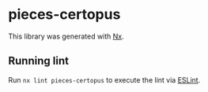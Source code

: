 # pieces-certopus

This library was generated with [Nx](https://nx.dev).

## Running lint

Run `nx lint pieces-certopus` to execute the lint via [ESLint](https://eslint.org/).
